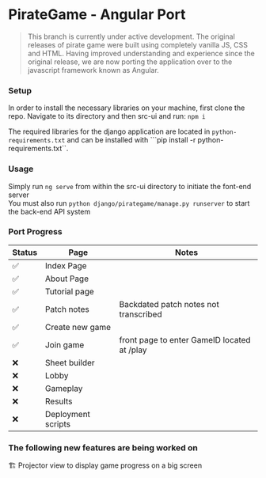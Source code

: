 # PirateGame - Angular Port

> This branch is currently under active development. The original releases of pirate game were built using completely vanilla JS, CSS and HTML. Having improved understanding and experience since the original release, we are now porting the application over to the javascript framework known as Angular.

### Setup
In order to install the necessary libraries on your machine, first clone the repo. Navigate to its directory and then src-ui and run:
```npm i```

The required libraries for the django application are located in ```python-requirements.txt``` and can be installed with ```pip install -r python-requirements.txt``.

### Usage
Simply run ```ng serve``` from within the src-ui directory to initiate the font-end server  
You must also run ```python django/pirategame/manage.py runserver``` to start the back-end API system

### Port Progress
| Status | Page | Notes |
|--------|------|-------|
✅|Index Page||
✅|About Page||
✅|Tutorial page ||
✅| Patch notes | Backdated patch notes not transcribed
✅| Create new game
✅| Join game | front page to enter GameID located at /play
❌| Sheet builder
❌| Lobby
❌| Gameplay
❌| Results
❌| Deployment scripts

### The following new features are being worked on
🏗️ Projector view to display game progress on a big screen